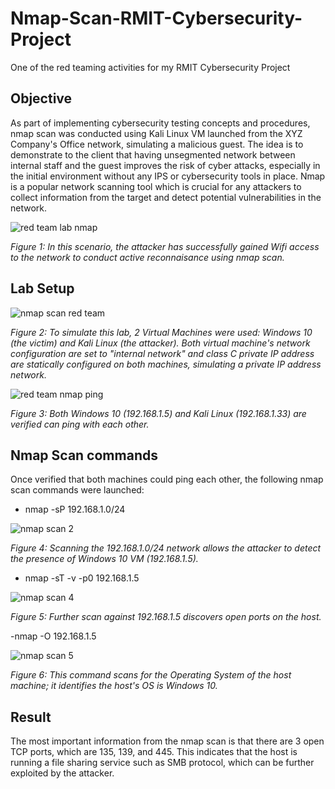 # Nmap-Scan-RMIT-Cybersecurity-Project
One of the red teaming activities for my RMIT Cybersecurity Project

## Objective

As part of implementing cybersecurity testing concepts and procedures, nmap scan was conducted using Kali Linux VM launched from the XYZ Company's Office network, simulating a malicious guest. The idea is to demonstrate to the client that having unsegmented network between internal staff and the guest improves the risk of cyber attacks, especially in the initial environment without any IPS or cybersecurity tools in place. Nmap is a popular network scanning tool which is crucial for any attackers to collect information from the target and detect potential vulnerabilities in the network. 

![red team lab nmap](https://github.com/user-attachments/assets/092e32ce-cdae-4509-8172-231a3503be58)

*Figure 1: In this scenario, the attacker has successfully gained Wifi access to the network to conduct active reconnaisance using nmap scan.*

## Lab Setup

![nmap scan red team](https://github.com/user-attachments/assets/b2a83336-6849-4f89-84b0-6fa195d3352a)

*Figure 2: To simulate this lab, 2 Virtual Machines were used: Windows 10 (the victim) and Kali Linux (the attacker). Both virtual machine's network configuration are set to "internal network" and class C private IP address are statically configured on both machines, simulating a private IP address network.*

![red team nmap ping](https://github.com/user-attachments/assets/15c140a0-bbf8-4309-bdb3-959d8a875737)

*Figure 3: Both Windows 10 (192.168.1.5) and Kali Linux (192.168.1.33) are verified can ping with each other.*

## Nmap Scan commands

Once verified that both machines could ping each other, the following nmap scan commands were launched:

- nmap -sP 192.168.1.0/24

![nmap scan 2](https://github.com/user-attachments/assets/54266725-36b4-4e84-a004-762370df1211)

*Figure 4: Scanning the 192.168.1.0/24 network allows the attacker to detect the presence of Windows 10 VM (192.168.1.5).*

- nmap -sT -v -p0 192.168.1.5
  
![nmap scan 4](https://github.com/user-attachments/assets/fb9b12fb-1620-4160-a881-e612c702cc80)

*Figure 5: Further scan against 192.168.1.5 discovers open ports on the host.*

-nmap -O 192.168.1.5

![nmap scan 5](https://github.com/user-attachments/assets/12e2ede9-be25-49bd-b7c1-1ccda79c81d0)

*Figure 6: This command scans for the Operating System of the host machine; it identifies the host's OS is Windows 10.*

## Result

The most important information from the nmap scan is that there are 3 open TCP ports, which are 135, 139, and 445. This indicates that the host is running a file sharing service such as SMB protocol, which can be further exploited by the attacker.

